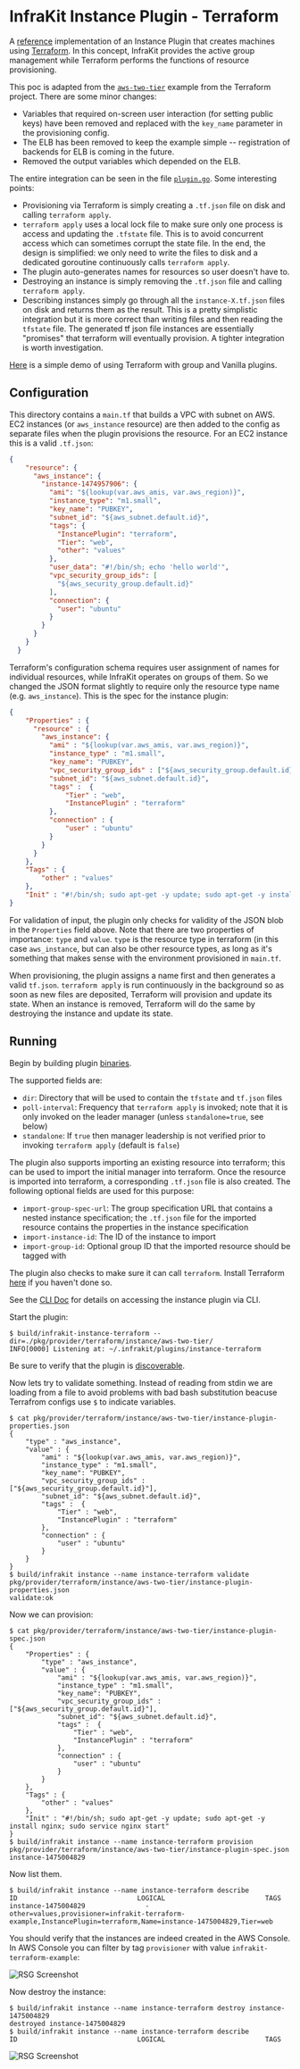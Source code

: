 InfraKit Instance Plugin - Terraform
=====================================

A [reference](/README.md#reference-implementations) implementation of an Instance Plugin that creates machines
using [Terraform](https://www.terraform.io).  In this concept, InfraKit provides the active group management while
Terraform performs the functions of resource provisioning.

This poc is adapted from the [`aws-two-tier`](https://github.com/hashicorp/terraform/tree/master/examples/aws-two-tier)
example from the Terraform project. There are some minor changes:

  + Variables that required on-screen user interaction (for setting public keys) have been removed
  and replaced with the `key_name` parameter in the provisioning config.
  + The ELB has been removed to keep the example simple -- registration of backends for ELB is
  coming in the future.
  + Removed the output variables which depended on the ELB.

The entire integration can be seen in the file [`plugin.go`](plugin.go).  Some interesting points:

  + Provisioning via Terraform is simply creating a `.tf.json` file on disk and calling `terraform apply`.
  + `terraform apply` uses a local lock file to make sure only one process is access and updating the
  `.tfstate` file.  This is to avoid concurrent access which can sometimes corrupt the state file.
  In the end, the design is simplified:  we only need to write the files to disk and a dedicated
  goroutine continuously calls `terraform apply`.  
  + The plugin auto-generates names for resources so user doesn't have to.
  + Destroying an instance is simply removing the `.tf.json` file and calling `terraform apply`.
  + Describing instances simply go through all the `instance-X.tf.json` files on disk and returns them
  as the result. This is a pretty simplistic integration but it is more correct than writing files
  and then reading the `tfstate` file.  The generated tf json file instances are essentially
  "promises" that terraform will eventually provision. A tighter integration is worth investigation.

[Here](cattle_demo.md) is a simple demo of using Terraform with group and Vanilla plugins.

## Configuration

This directory contains a `main.tf` that builds a VPC with subnet on AWS.  EC2 instances
(or `aws_instance` resource) are then added to the config as separate files when the plugin provisions
the resource.  For an EC2 instance this is a valid `.tf.json`:

```json
{
    "resource": {
      "aws_instance": {
        "instance-1474957906": {
          "ami": "${lookup(var.aws_amis, var.aws_region)}",
          "instance_type": "m1.small",
          "key_name": "PUBKEY",
          "subnet_id": "${aws_subnet.default.id}",
          "tags": {
            "InstancePlugin": "terraform",
            "Tier": "web",
            "other": "values"
          },
          "user_data": "#!/bin/sh; echo 'hello world'",
          "vpc_security_group_ids": [
            "${aws_security_group.default.id}"
          ],
          "connection": {
            "user": "ubuntu"
          }
        }
      }
    }
  }
```

Terraform's configuration schema requires user assignment of names for individual resources, while
InfraKit operates on groups of them.  So we changed the JSON format slightly to require only the
resource type name (e.g. `aws_instance`).  This is the spec for the instance plugin:

```json
{
    "Properties" : {
      "resource" : {
        "aws_instance": {
          "ami" : "${lookup(var.aws_amis, var.aws_region)}",
          "instance_type" : "m1.small",
          "key_name": "PUBKEY",
          "vpc_security_group_ids" : ["${aws_security_group.default.id}"],
          "subnet_id": "${aws_subnet.default.id}",
          "tags" :  {
              "Tier" : "web",
              "InstancePlugin" : "terraform"
          },
          "connection" : {
              "user" : "ubuntu"
          }
        }
      }
    },
    "Tags" : {
        "other" : "values"
    },
    "Init" : "#!/bin/sh; sudo apt-get -y update; sudo apt-get -y install nginx; sudo service nginx start"
}
```

For validation of input, the plugin only checks for validity of the JSON blob in the `Properties` field
above.  Note that there are two properties of importance: `type` and `value`.  `type` is the resource
type in terraform (in this case `aws_instance`, but can also be other resource types, as long as it's
something that makes sense with the environment provisioned in `main.tf`.

When provisioning, the plugin assigns a name first and then generates a valid `tf.json`.  `terraform apply`
is run continuously in the background so as soon as new files are deposited, Terraform will provision
and update its state.  When an instance is removed, Terraform will do the same by destroying the instance
and update its state.


## Running

Begin by building plugin [binaries](/README.md#binaries).

The supported fields are:
* `dir`: Directory that will be used to contain the `tfstate` and `tf.json` files
* `poll-interval`: Frequency that `terraform apply` is invoked; note that it is only invoked on the leader manager (unless `standalone=true`, see below)
* `standalone`: If `true` then manager leadership is not verified prior to invoking `terraform apply` (default is `false`)

The plugin also supports importing an existing resource into terraform; this can be used to import the initial manager into terraform. Once the resource is imported into terraform, a corresponding `.tf.json` file is also created. The following optional fields are used for this purpose:
* `import-group-spec-url`: The group specification URL that contains a nested instance specification; the `.tf.json` file for the imported resource contains the properties in the instance specification
* `import-instance-id`: The ID of the instance to import
* `import-group-id`: Optional group ID that the imported resource should be tagged with

The plugin also checks to make sure it can call `terraform`. Install Terraform [here](https://www.terraform.io/downloads.html) if you haven't done so.

See the [CLI Doc](/cmd/infrakit/README.md) for details on accessing the instance plugin via CLI.

Start the plugin:

```shell
$ build/infrakit-instance-terraform --dir=./pkg/provider/terraform/instance/aws-two-tier/
INFO[0000] Listening at: ~/.infrakit/plugins/instance-terraform
```

Be sure to verify that the plugin is [discoverable](/cmd/infrakit/README.md#list-plugins).

Now lets try to validate something.  Instead of reading from stdin we are loading from a file
to avoid problems with bad bash substitution beacuse Terrafrom configs use `$` to indicate variables.

```shell
$ cat pkg/provider/terraform/instance/aws-two-tier/instance-plugin-properties.json
{
    "type" : "aws_instance",
    "value" : {
        "ami" : "${lookup(var.aws_amis, var.aws_region)}",
        "instance_type" : "m1.small",
        "key_name": "PUBKEY",
        "vpc_security_group_ids" : ["${aws_security_group.default.id}"],
        "subnet_id": "${aws_subnet.default.id}",
        "tags" :  {
            "Tier" : "web",
            "InstancePlugin" : "terraform"
        },
        "connection" : {
            "user" : "ubuntu"
        }
    }
}
$ build/infrakit instance --name instance-terraform validate pkg/provider/terraform/instance/aws-two-tier/instance-plugin-properties.json
validate:ok
```

Now we can provision:

```shell
$ cat pkg/provider/terraform/instance/aws-two-tier/instance-plugin-spec.json
{
    "Properties" : {
        "type" : "aws_instance",
        "value" : {
            "ami" : "${lookup(var.aws_amis, var.aws_region)}",
            "instance_type" : "m1.small",
            "key_name": "PUBKEY",
            "vpc_security_group_ids" : ["${aws_security_group.default.id}"],
            "subnet_id": "${aws_subnet.default.id}",
            "tags" :  {
                "Tier" : "web",
                "InstancePlugin" : "terraform"
            },
            "connection" : {
                "user" : "ubuntu"
            }
        }
    },
    "Tags" : {
        "other" : "values"
    },
    "Init" : "#!/bin/sh; sudo apt-get -y update; sudo apt-get -y install nginx; sudo service nginx start"
}
$ build/infrakit instance --name instance-terraform provision pkg/provider/terraform/instance/aws-two-tier/instance-plugin-spec.json
instance-1475004829
```

Now list them.

```shell
$ build/infrakit instance --name instance-terraform describe
ID                            	LOGICAL                       	TAGS
instance-1475004829           	  -                           	other=values,provisioner=infrakit-terraform-example,InstancePlugin=terraform,Name=instance-1475004829,Tier=web
```

You should verify that the instances are indeed created in the AWS Console.
In AWS Console you can filter by tag `provisioner` with value `infrakit-terraform-example`:

![RSG Screenshot](example.png)

Now destroy the instance:

```shell
$ build/infrakit instance --name instance-terraform destroy instance-1475004829
destroyed instance-1475004829
$ build/infrakit instance --name instance-terraform describe
ID                            	LOGICAL                       	TAGS
```

![RSG Screenshot](terminated.png)
